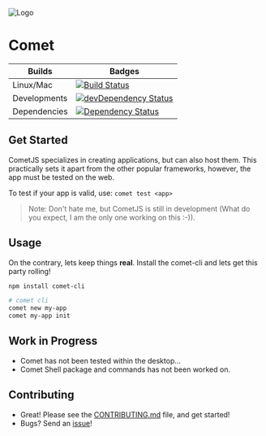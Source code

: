 ![Logo](https://raw.githubusercontent.com/mosesag0813/comet/master/resources/Drawing%20(1).png)
# Comet

 Builds | Badges
---------- | ----------
Linux/Mac |[![Build Status](https://travis-ci.org/comet-dev/CometJS.svg?branch=master)](https://travis-ci.org/comet-dev/CometJS) 
 Developments |[![devDependency Status](https://david-dm.org/comet-dev/CometJS/dev-status.svg)](https://david-dm.org/mosesag0813/comet#info=devDependencies)
  Dependencies|[![Dependency Status](https://david-dm.org/comet-dev/CometJS.svg)](https://david-dm.org/mosesag0813/comet)
## Get Started

CometJS specializes in creating applications, but can also host them. This practically sets it apart from the other popular frameworks, however, the app must be tested on the web.

To test if your app is valid, use: ```comet test <app>```
> Note: Don't hate me, but CometJS is still in development (What do you expect, I am the only one working on this :-)).

## Usage

On the contrary, lets keep things **real**. Install the comet-cli and lets get this party rolling!
```sh
npm install comet-cli
```
```sh
# comet cli
comet new my-app
comet my-app init
```

## Work in Progress
- Comet has not been tested within the desktop...
- Comet Shell package and commands has not been worked on.


## Contributing
- Great! Please see the [CONTRIBUTING.md](https://github.com/comet-dev/CometJS/blob/master/CONTRIBUTING.md) file, and get started!
- Bugs? Send an [issue](https://github.com/comet-dev/CometJS/issues)!

